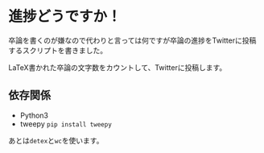 # 進捗どうですか！

卒論を書くのが嫌なので代わりと言っては何ですが卒論の進捗をTwitterに投稿するスクリプトを書きました。

LaTeX書かれた卒論の文字数をカウントして、Twitterに投稿します。

## 依存関係

- Python3
- tweepy `pip install tweepy`

あとは`detex`と`wc`を使います。
